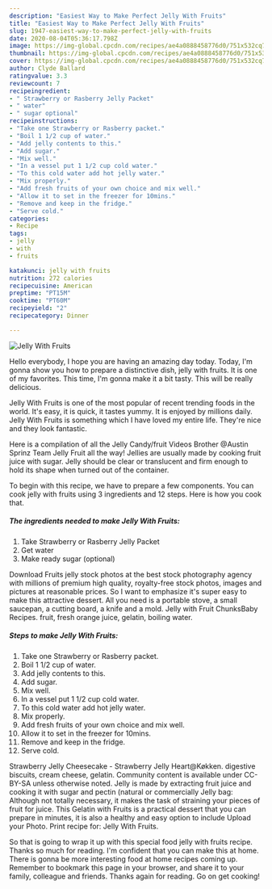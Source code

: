 ```yaml
---
description: "Easiest Way to Make Perfect Jelly With Fruits"
title: "Easiest Way to Make Perfect Jelly With Fruits"
slug: 1947-easiest-way-to-make-perfect-jelly-with-fruits
date: 2020-08-04T05:36:17.798Z
image: https://img-global.cpcdn.com/recipes/ae4a0888458776d0/751x532cq70/jelly-with-fruits-recipe-main-photo.jpg
thumbnail: https://img-global.cpcdn.com/recipes/ae4a0888458776d0/751x532cq70/jelly-with-fruits-recipe-main-photo.jpg
cover: https://img-global.cpcdn.com/recipes/ae4a0888458776d0/751x532cq70/jelly-with-fruits-recipe-main-photo.jpg
author: Clyde Ballard
ratingvalue: 3.3
reviewcount: 7
recipeingredient:
- " Strawberry or Rasberry Jelly Packet"
- " water"
- " sugar optional"
recipeinstructions:
- "Take one Strawberry or Rasberry packet."
- "Boil 1 1/2 cup of water."
- "Add jelly contents to this."
- "Add sugar."
- "Mix well."
- "In a vessel put 1 1/2 cup cold water."
- "To this cold water add hot jelly water."
- "Mix properly."
- "Add fresh fruits of your own choice and mix well."
- "Allow it to set in the freezer for 10mins."
- "Remove and keep in the fridge."
- "Serve cold."
categories:
- Recipe
tags:
- jelly
- with
- fruits

katakunci: jelly with fruits 
nutrition: 272 calories
recipecuisine: American
preptime: "PT15M"
cooktime: "PT60M"
recipeyield: "2"
recipecategory: Dinner

---
```



![Jelly With Fruits](https://img-global.cpcdn.com/recipes/ae4a0888458776d0/751x532cq70/jelly-with-fruits-recipe-main-photo.jpg)

Hello everybody, I hope you are having an amazing day today. Today, I'm gonna show you how to prepare a distinctive dish, jelly with fruits. It is one of my favorites. This time, I'm gonna make it a bit tasty. This will be really delicious.

Jelly With Fruits is one of the most popular of recent trending foods in the world. It's easy, it is quick, it tastes yummy. It is enjoyed by millions daily. Jelly With Fruits is something which I have loved my entire life. They're nice and they look fantastic.

Here is a compilation of all the Jelly Candy/fruit Videos Brother @Austin Sprinz Team Jelly Fruit all the way! Jellies are usually made by cooking fruit juice with sugar. Jelly should be clear or translucent and firm enough to hold its shape when turned out of the container.


To begin with this recipe, we have to prepare a few components. You can cook jelly with fruits using 3 ingredients and 12 steps. Here is how you cook that.

<!--inarticleads1-->

##### The ingredients needed to make Jelly With Fruits:

1. Take  Strawberry or Rasberry Jelly Packet
1. Get  water
1. Make ready  sugar (optional)


Download Fruits jelly stock photos at the best stock photography agency with millions of premium high quality, royalty-free stock photos, images and pictures at reasonable prices. So I want to emphasize it&#39;s super easy to make this attractive dessert. All you need is a portable stove, a small saucepan, a cutting board, a knife and a mold. Jelly with Fruit ChunksBaby Recipes. fruit, fresh orange juice, gelatin, boiling water. 

<!--inarticleads2-->

##### Steps to make Jelly With Fruits:

1. Take one Strawberry or Rasberry packet.
1. Boil 1 1/2 cup of water.
1. Add jelly contents to this.
1. Add sugar.
1. Mix well.
1. In a vessel put 1 1/2 cup cold water.
1. To this cold water add hot jelly water.
1. Mix properly.
1. Add fresh fruits of your own choice and mix well.
1. Allow it to set in the freezer for 10mins.
1. Remove and keep in the fridge.
1. Serve cold.


Strawberry Jelly Cheesecake - Strawberry Jelly Heart@Køkken. digestive biscuits, cream cheese, gelatin. Community content is available under CC-BY-SA unless otherwise noted. Jelly is made by extracting fruit juice and cooking it with sugar and pectin (natural or commercially Jelly bag: Although not totally necessary, it makes the task of straining your pieces of fruit for juice. This Gelatin with Fruits is a practical dessert that you can prepare in minutes, it is also a healthy and easy option to include Upload your Photo. Print recipe for: Jelly With Fruits. 

So that is going to wrap it up with this special food jelly with fruits recipe. Thanks so much for reading. I'm confident that you can make this at home. There is gonna be more interesting food at home recipes coming up. Remember to bookmark this page in your browser, and share it to your family, colleague and friends. Thanks again for reading. Go on get cooking!
